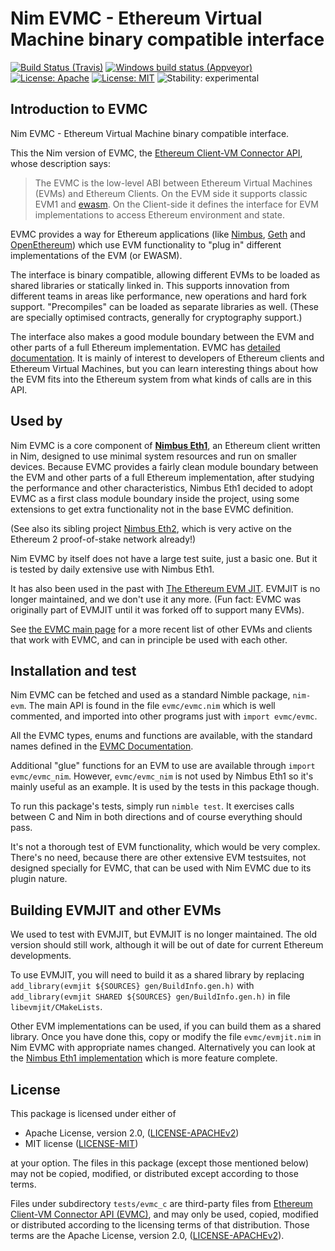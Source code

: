 # Nim&nbsp;EVMC - Ethereum Virtual Machine binary compatible interface

[![Build Status (Travis)](https://img.shields.io/travis/status-im/nim-evmc/master.svg?label=Linux%20/%20macOS "Linux/macOS build status (Travis)")](https://travis-ci.org/status-im/nim-evmc)
[![Windows build status (Appveyor)](https://img.shields.io/appveyor/ci/nimbus/nim-evmc/master.svg?label=Windows "Windows build status (Appveyor)")](https://ci.appveyor.com/project/nimbus/nim-evmc)
[![License: Apache](https://img.shields.io/badge/License-Apache%202.0-blue.svg)](https://opensource.org/licenses/Apache-2.0)
[![License: MIT](https://img.shields.io/badge/License-MIT-blue.svg)](https://opensource.org/licenses/MIT)
![Stability: experimental](https://img.shields.io/badge/stability-experimental-orange.svg)

## Introduction to EVMC

Nim&nbsp;EVMC - Ethereum Virtual Machine binary compatible interface.

This the Nim version of EVMC, the [Ethereum Client-VM Connector
API](https://github.com/ethereum/evmc), whose description says:

> The EVMC is the low-level ABI between Ethereum Virtual Machines (EVMs) and
> Ethereum Clients. On the EVM side it supports classic EVM1 and
> [ewasm](https://github.com/ewasm/design). On the Client-side it defines the
> interface for EVM implementations to access Ethereum environment and state.

EVMC provides a way for Ethereum applications (like
[Nimbus](https://github.com/status-im/nimbus-eth1),
[Geth](https://github.com/ethereum/go-ethereum) and
[OpenEthereum](https://github.com/openethereum/openethereum)) which use EVM
functionality to "plug in" different implementations of the EVM (or EWASM).

The interface is binary compatible, allowing different EVMs to be loaded as
shared libraries or statically linked in.  This supports innovation from
different teams in areas like performance, new operations and hard fork
support.  "Precompiles" can be loaded as separate libraries as well.  (These are
specially optimised contracts, generally for cryptography support.)

The interface also makes a good module boundary between the EVM and other parts
of a full Ethereum implementation.  EVMC has [detailed
documentation](https://evmc.ethereum.org/).  It is mainly of interest to
developers of Ethereum clients and Ethereum Virtual Machines, but you can learn
interesting things about how the EVM fits into the Ethereum system from what
kinds of calls are in this API.

## Used by

Nim&nbsp;EVMC is a core component of
**[Nimbus&nbsp;Eth1](https://github.com/status-im/nimbus-eth1)**, an Ethereum
client written in Nim, designed to use minimal system resources and run on
smaller devices.  Because EVMC provides a fairly clean module boundary between
the EVM and other parts of a full Ethereum implementation, after studying the
performance and other characteristics, Nimbus Eth1 decided to adopt EVMC as a
first class module boundary inside the project, using some extensions to get
extra functionality not in the base EVMC definition.

(See also its sibling project
[Nimbus&nbsp;Eth2](https://github.com/status-im/nimbus-eth1), which is very
active on the Ethereum 2 proof-of-stake network already!)

Nim&nbsp;EVMC by itself does not have a large test suite, just a basic one.
But it is tested by daily extensive use with Nimbus&nbsp;Eth1.

It has also been used in the past with [The Ethereum EVM
JIT](https://github.com/ethereum/evmjit).  EVMJIT is no longer maintained, and
we don't use it any more.  (Fun fact: EVMC was originally part of EVMJIT until
it was forked off to support many EVMs).

See [the EVMC main page](https://github.com/ethereum/evmc) for a more recent
list of other EVMs and clients that work with EVMC, and can in principle be
used with each other.

## Installation and test

Nim&nbsp;EVMC can be fetched and used as a standard Nimble package, `nim-evm`.
The main API is found in the file `evmc/evmc.nim` which is well commented, and
imported into other programs just with `import evmc/evmc`.

All the EVMC types, enums and functions are available, with the standard names
defined in the [EVMC Documentation](https://github.com/ethereum/evmc).

Additional "glue" functions for an EVM to use are available through `import
evmc/evmc_nim`.  However, `evmc/evmc_nim` is not used by Nimbus&nbsp;Eth1 so
it's mainly useful as an example.  It is used by the tests in this package
though.

To run this package's tests, simply run `nimble test`.  It exercises calls
between C and Nim in both directions and of course everything should pass.

It's not a thorough test of EVM functionality, which would be very complex.
There's no need, because there are other extensive EVM testsuites, not designed
specially for EVMC, that can be used with Nim&nbsp;EVMC due to its plugin
nature.

## Building EVMJIT and other EVMs

We used to test with EVMJIT, but EVMJIT is no longer maintained.  The old
version should still work, although it will be out of date for current Ethereum
developments.

To use EVMJIT, you will need to build it as a shared library by replacing
```add_library(evmjit ${SOURCES} gen/BuildInfo.gen.h)``` with
`add_library(evmjit SHARED ${SOURCES} gen/BuildInfo.gen.h)` in file
`libevmjit/CMakeLists`.

Other EVM implementations can be used, if you can build them as a shared
library.  Once you have done this, copy or modify the file `evmc/evmjit.nim` in
Nim&nbsp;EVMC with appropriate names changed.  Alternatively you can look at
the [Nimbus&nbsp;Eth1 implementation](https://github.com/status-im/nimbus-eth1)
which is more feature complete.

## License

This package is licensed under either of

- Apache License, version 2.0, ([LICENSE-APACHEv2](LICENSE-APACHEv2))
- MIT license ([LICENSE-MIT](LICENSE-MIT))

at your option. The files in this package (except those mentioned below) may
not be copied, modified, or distributed except according to those terms.

Files under subdirectory `tests/evmc_c` are third-party files from [Ethereum
Client-VM Connector API (EVMC)](https://github.com/ethereum/evmc), and may only
be used, copied, modified or distributed according to the licensing terms of
that distribution.  Those terms are the Apache License, version 2.0,
([LICENSE-APACHEv2](LICENSE-APACHEv2)).
